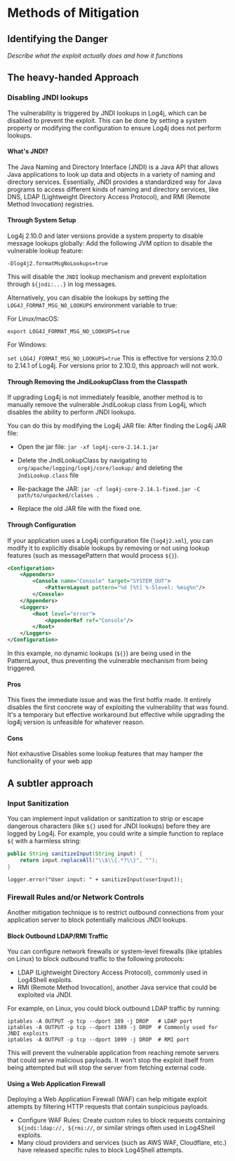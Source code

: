 # Methods of Mitigation

## Identifying the Danger
*Describe what the exploit actually does and how it functions*

## The heavy-handed Approach
### Disabling JNDI lookups
The vulnerability is triggered by JNDI lookups in Log4j, which can be disabled to prevent the exploit. This can be done by setting a system property or modifying the configuration to ensure Log4j does not perform lookups.

#### What's JNDI?
The Java Naming and Directory Interface (JNDI) is a Java API that allows Java applications to look up data and objects in a variety of naming and directory services. Essentially, JNDI provides a standardized way for Java programs to access different kinds of naming and directory services, like DNS, LDAP (Lightweight Directory Access Protocol), and RMI (Remote Method Invocation) registries.

#### Through System Setup

Log4j 2.10.0 and later versions provide a system property to disable message lookups globally:
Add the following JVM option to disable the vulnerable lookup feature:

`-Dlog4j2.formatMsgNoLookups=true`

This will disable the `JNDI` lookup mechanism and prevent exploitation through `${jndi:...}` in log messages.

Alternatively, you can disable the lookups by setting the `LOG4J_FORMAT_MSG_NO_LOOKUPS` environment variable to true:


For Linux/macOS:

`export LOG4J_FORMAT_MSG_NO_LOOKUPS=true`

For Windows:

`set LOG4J_FORMAT_MSG_NO_LOOKUPS=true`
This is effective for versions 2.10.0 to 2.14.1 of Log4j. For versions prior to 2.10.0, this approach will not work.

#### Through Removing the JndiLookupClass from the Classpath
If upgrading Log4j is not immediately feasible, another method is to manually remove the vulnerable JndiLookup class from Log4j, which disables the ability to perform JNDI lookups.

You can do this by modifying the Log4j JAR file:
After finding the Log4j JAR file:

- Open the jar file: `jar -xf log4j-core-2.14.1.jar`

- Delete the JndiLookupClass by navigating to `org/apache/logging/log4j/core/lookup/` and deleting the `JndiLookup.class` file

- Re-package the JAR: `jar -cf log4j-core-2.14.1-fixed.jar -C path/to/unpacked/classes .` 

- Replace the old JAR file with the fixed one.

#### Through Configuration
If your application uses a Log4j configuration file (`log4j2.xml`), you can modify it to explicitly disable lookups by removing or not using lookup features (such as messagePattern that would process `${}`).

```xml
<Configuration>
    <Appenders>
        <Console name="Console" target="SYSTEM_OUT">
            <PatternLayout pattern="%d [%t] %-5level: %msg%n"/>
        </Console>
    </Appenders>
    <Loggers>
        <Root level="error">
            <AppenderRef ref="Console"/>
        </Root>
    </Loggers>
</Configuration>
```
In this example, no dynamic lookups (`${}`) are being used in the PatternLayout, thus preventing the vulnerable mechanism from being triggered.

#### Pros
This fixes the immediate issue and was the first hotfix made. It entirely disables the first concrete way of exploiting the vulnerability that was found. It's a temporary but effective workaround but effective while upgrading the log4j version is unfeasible for whatever reason.

#### Cons 
Not exhaustive
Disables some lookup features that may hamper the functionality of your web app

## A subtler approach
### Input Sanitization

You can implement input validation or sanitization to strip or escape dangerous characters (like `${}` used for JNDI lookups) before they are logged by Log4j.
For example, you could write a simple function to replace `${` with a harmless string:

```java
public String sanitizeInput(String input) {
    return input.replaceAll("\\$\\{.*?\\}", "");
}
```

`logger.error("User input: " + sanitizeInput(userInput));`


### Firewall Rules and/or Network Controls
Another mitigation technique is to restrict outbound connections from your application server to block potentially malicious JNDI lookups.

#### Block Outbound LDAP/RMI Traffic
You can configure network firewalls or system-level firewalls (like iptables on Linux) to block outbound traffic to the following protocols:

- LDAP (Lightweight Directory Access Protocol), commonly used in Log4Shell exploits.
- RMI (Remote Method Invocation), another Java service that could be exploited via JNDI.

For example, on Linux, you could block outbound LDAP traffic by running:
```
iptables -A OUTPUT -p tcp --dport 389 -j DROP   # LDAP port
iptables -A OUTPUT -p tcp --dport 1389 -j DROP  # Commonly used for JNDI exploits
iptables -A OUTPUT -p tcp --dport 1099 -j DROP  # RMI port
```
This will prevent the vulnerable application from reaching remote servers that could serve malicious payloads. It won't stop the exploit itself from being attempted but will stop the server from fetching external code.

#### Using a Web Application Firewall
Deploying a Web Application Firewall (WAF) can help mitigate exploit attempts by filtering HTTP requests that contain suspicious payloads.

- Configure WAF Rules: Create custom rules to block requests containing `${jndi:ldap://, ${rmi://`, or similar strings often used in Log4Shell exploits.
- Many cloud providers and services (such as AWS WAF, Cloudflare, etc.) have released specific rules to block Log4Shell attempts.

